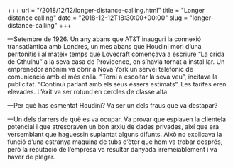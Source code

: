 +++
url = "/2018/12/12/longer-distance-calling.html"
title = "Longer distance calling"
date = "2018-12-12T18:30:00+00:00"
slug = "longer-distance-calling"
+++

—Setembre de 1926. Un any abans que AT&amp;T inauguri la connexió transatlàntica amb Londres, un mes abans que Houdini mori d’una peritonitis i al mateix temps que Lovecraft començava a escriure “La crida de Cthulhu” a la seva casa de Providence, on s’havia tornat a instal·lar. Un emprenedor anònim va obrir a Nova York un servei telefònic de comunicació amb el més enllà. “Torni a escoltar la seva veu”, incitava la publicitat. “Continuï parlant amb els seus éssers estimats”. Les tarifes eren elevades. L’èxit va ser rotund en cercles de classe alta.

—Per què has esmentat Houdini? Va ser un dels fraus que va destapar?

—Un dels darrers de què es va ocupar. Va provar que espiaven la clientela potencial i que atresoraven un bon arxiu de dades privades, així que era versemblant que haguessin suplantat alguns difunts. Això no explicava la funció d’una estranya maquina de tubs d’èter que hom va trobar després, però la reputació de l’empresa va resultar danyada irremeiablement i va haver de plegar.

